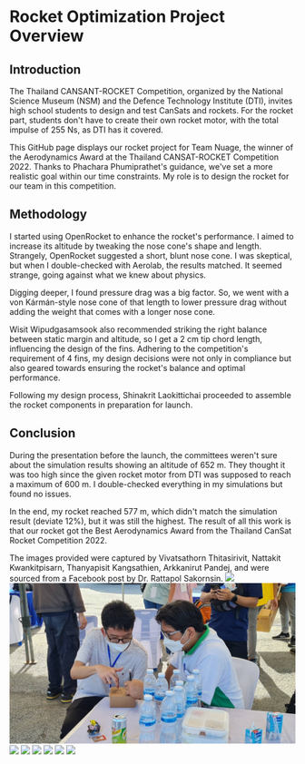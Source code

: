 # Rocket Optimization Project Overview

## Introduction

The Thailand CANSANT-ROCKET Competition, organized by the National Science Museum (NSM) and the Defence Technology Institute (DTI), invites high school students to design and test CanSats and rockets. For the rocket part, students don't have to create their own rocket motor, with the total impulse of 255 Ns, as DTI has it covered.

This GitHub page displays our rocket project for Team Nuage, the winner of the Aerodynamics Award at the Thailand CANSAT-ROCKET Competition 2022. Thanks to Phachara Phumiprathet's guidance, we've set a more realistic goal within our time constraints. My role is to design the rocket for our team in this competition.

## Methodology

I started using OpenRocket to enhance the rocket's performance. I aimed to increase its altitude by tweaking the nose cone's shape and length. Strangely, OpenRocket suggested a short, blunt nose cone. I was skeptical, but when I double-checked with Aerolab, the results matched. It seemed strange, going against what we knew about physics.

Digging deeper, I found pressure drag was a big factor. So, we went with a von Kármán-style nose cone of that length to lower pressure drag without adding the weight that comes with a longer nose cone.

Wisit Wipudgasamsook also recommended striking the right balance between static margin and altitude, so I get a 2 cm tip chord length, influencing the design of the fins. Adhering to the competition's requirement of 4 fins, my design decisions were not only in compliance but also geared towards ensuring the rocket's balance and optimal performance.

Following my design process, Shinakrit Laokittichai proceeded to assemble the rocket components in preparation for launch.


## Conclusion 

During the presentation before the launch, the committees weren't sure about the simulation results showing an altitude of 652 m. They thought it was too high since the given rocket motor from DTI was supposed to reach a maximum of 600 m. I double-checked everything in my simulations but found no issues.

In the end, my rocket reached 577 m, which didn't match the simulation result (deviate 12%), but it was still the highest. The result of all this work is that our rocket got the Best Aerodynamics Award from the Thailand CanSat Rocket Competition 2022.

The images provided were captured by Vivatsathorn Thitasirivit, Nattakit Kwankitpisarn, Thanyapisit Kangsathien, Arkkanirut Pandej, and were sourced from a Facebook post by Dr. Rattapol Sakornsin.
![](images/012824_CanSat-Recovery_TCRC2022.JPG)
![](images/012824_Composite-Sandwich-Explain-by-Dr.Rattapol-Sakornsin_TCRC2022.jpg)
![](images/012824_Conference_TCRC2022.JPG)
![](images/012824_Nuage-Team-Member_TCRC2022.jpg)
![](images/012824_Rocket-Launch-1_TCRC2022.JPG)
![](images/012824_Rocket-Launch-2_TCRC2022.JPG)
![](images/012824_Rocket-Launch-3_TCRC2022.JPG)
![](images/012824_Rocket-Launch-4_TCRC2022.JPG)
